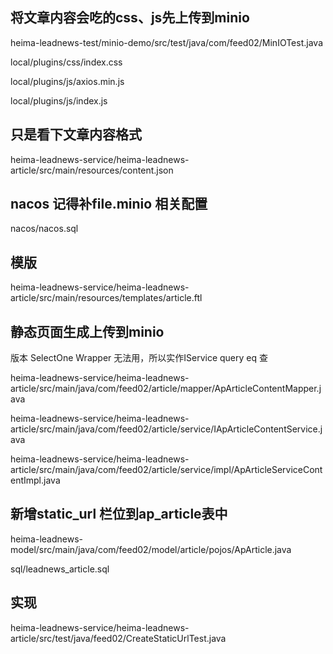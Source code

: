 ## 将文章内容会吃的css、js先上传到minio

heima-leadnews-test/minio-demo/src/test/java/com/feed02/MinIOTest.java

local/plugins/css/index.css

local/plugins/js/axios.min.js

local/plugins/js/index.js


## 只是看下文章内容格式

heima-leadnews-service/heima-leadnews-article/src/main/resources/content.json


## nacos 记得补file.minio 相关配置

nacos/nacos.sql

## 模版
heima-leadnews-service/heima-leadnews-article/src/main/resources/templates/article.ftl


## 静态页面生成上传到minio

版本 SelectOne Wrapper 无法用，所以实作IService query eq 查

heima-leadnews-service/heima-leadnews-article/src/main/java/com/feed02/article/mapper/ApArticleContentMapper.java

heima-leadnews-service/heima-leadnews-article/src/main/java/com/feed02/article/service/IApArticleContentService.java

heima-leadnews-service/heima-leadnews-article/src/main/java/com/feed02/article/service/impl/ApArticleServiceContentImpl.java


## 新增static_url 栏位到ap_article表中

heima-leadnews-model/src/main/java/com/feed02/model/article/pojos/ApArticle.java

sql/leadnews_article.sql

## 实现

heima-leadnews-service/heima-leadnews-article/src/test/java/feed02/CreateStaticUrlTest.java
